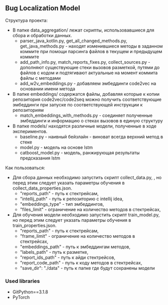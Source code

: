 ## Bug Localization Model

Структура проекта:

- В папке data_aggregation/ лежат скрипты, использовавшиеся для сбора и обработки данных.
    - parser_java_kotlin.py, get_all_changed_methods.py, get_java_methods.py - находят изменившиеся методы в заданном коммите при помощи парсинга файлов в текущем и предыдущем коммите
    - add_path_info.py, match_reports_fixes.py, collect_sources.py - дополняют существующие стеки вызовов разметкой, путями до файлов с кодом и подтягивают актуальные на момент коммита файлы с методами
    - add_w2v_embeddings.py - добавляем эмбеддинги code2vec на основании имени метода
- В папке embeddings/ содержатся файлы, добавляя которые к копии репозитория code2vec/code2seq можно получить соответствующие эмбеддинги при запуске по соответствующей инструкции к репозиториям
    - match_embeddings_with_methods.py - соединяет полученные эмбеддинги и информацию о стеках вызовов в единую структуру
- В папке models/ находятся различные модели, полученные в ходе экспериментов. 
    - baseline.py - наивный бейзлайн - виноват всегда верхний метод в стеке
    - model.py - модель на основе lstm
    - catboost_model.py - модель, ранжирующая результаты предсказания lstm

Как пользоваться:

- Для сбора данных необходимо запустить скрипт collect_data.py, , но перед этим следует указать параметры обучения в collect_data_properties.json.
    - "reports_path" - путь к стектрейсам,
    - "intellij_path" - путь к репозиторию с intellij idea,
    - "embeddings_type" - тип эмбеддингов,
    - "files_limit" - ограничение на количество методов в стектрейсах,
- Для обучения модели необходимо запустить скрипт train_model.py, но перед этим следует указать параметры обучения в train_properties.json.
    - "reports_path" - путь к стектрейсам,
    - "frame_limit" - ограничение на количество методов в стектрейсах,
    - "embeddings_path" - путь к эмбеддингам методов,
    - "labels_path" - путь к разметке,
    - "report_ids_path" - путь к айди стектрейсов,
    - "report_code_path" - путь к коду методов в стектрейсах,
    - "save_dir": "./data" - путь к папке где будут сохранены модели
    
### Used libraries

* GitPython==3.1.8
* PyTorch


